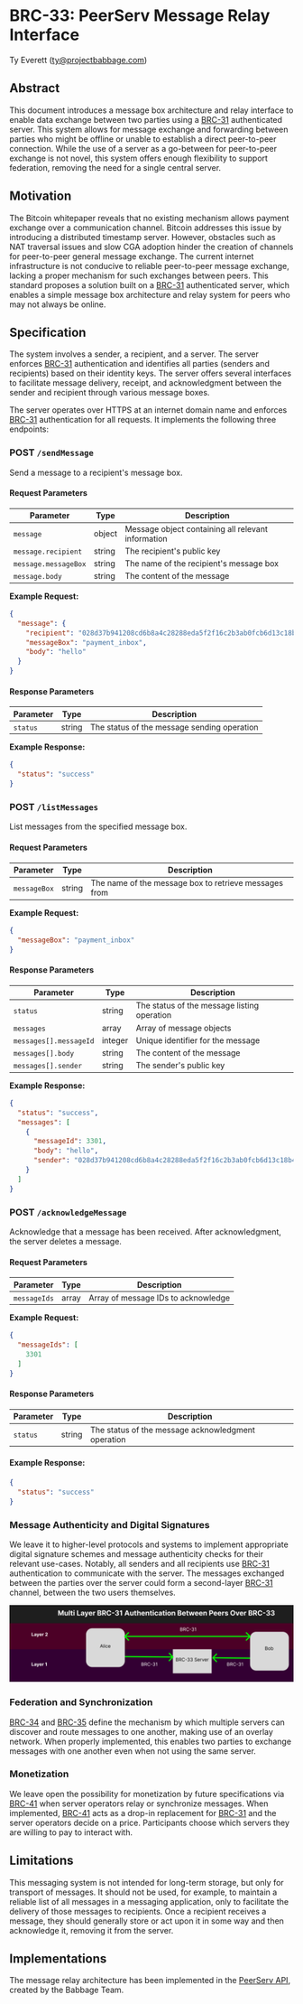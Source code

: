 # BRC-33: PeerServ Message Relay Interface

Ty Everett (ty@projectbabbage.com)

## Abstract

This document introduces a message box architecture and relay interface to enable data exchange between two parties using a [BRC-31](./0031.md) authenticated server. This system allows for message exchange and forwarding between parties who might be offline or unable to establish a direct peer-to-peer connection. While the use of a server as a go-between for peer-to-peer exchange is not novel, this system offers enough flexibility to support federation, removing the need for a single central server.

## Motivation

The Bitcoin whitepaper reveals that no existing mechanism allows payment exchange over a communication channel. Bitcoin addresses this issue by introducing a distributed timestamp server. However, obstacles such as NAT traversal issues and slow CGA adoption hinder the creation of channels for peer-to-peer general message exchange. The current internet infrastructure is not conducive to reliable peer-to-peer message exchange, lacking a proper mechanism for such exchanges between peers. This standard proposes a solution built on a [BRC-31](./0031.md) authenticated server, which enables a simple message box architecture and relay system for peers who may not always be online.

## Specification

The system involves a sender, a recipient, and a server. The server enforces [BRC-31](./0031.md) authentication and identifies all parties (senders and recipients) based on their identity keys. The server offers several interfaces to facilitate message delivery, receipt, and acknowledgment between the sender and recipient through various message boxes.

The server operates over HTTPS at an internet domain name and enforces [BRC-31](./0031.md) authentication for all requests. It implements the following three endpoints:

### POST `/sendMessage`

Send a message to a recipient's message box.

#### Request Parameters

| Parameter       | Type   | Description                                        |
|-----------------|--------|----------------------------------------------------|
| `message`       | object | Message object containing all relevant information |
| `message.recipient` | string | The recipient's public key | Yes      |
| `message.messageBox` | string | The name of the recipient's message box |
| `message.body`  | string | The content of the message                         |

**Example Request:**

```json
{
  "message": {
    "recipient": "028d37b941208cd6b8a4c28288eda5f2f16c2b3ab0fcb6d13c18b47fe37b971fc1",
    "messageBox": "payment_inbox",
    "body": "hello"
  }
}
```

#### Response Parameters

Parameter	| Type   | Description
----------|--------|-----------------
`status`    |	string  | The status of the message sending operation

**Example Response:**

```json
{
  "status": "success"
}
```

### POST `/listMessages`

List messages from the specified message box.

#### Request Parameters

Parameter | Type | Description
----------|------|------------------
`messageBox` | string | The name of the message box to retrieve messages from

**Example Request:**

```json
{
  "messageBox": "payment_inbox"
}
```

#### Response Parameters

Parameter | Type | Description
----------|------|-----------------
`status` | string | The status of the message listing operation
`messages` | array | Array of message objects
`messages[].messageId` | integer | Unique identifier for the message
`messages[].body` | string | The content of the message
`messages[].sender` | string | The sender's public key

**Example Response:**

```json
{
  "status": "success",
  "messages": [
    {
      "messageId": 3301,
      "body": "hello",
      "sender": "028d37b941208cd6b8a4c28288eda5f2f16c2b3ab0fcb6d13c18b47fe37b971fc1"
    }
  ]
}
```

### POST `/acknowledgeMessage`

Acknowledge that a message has been received. After acknowledgment, the server deletes a message.

#### Request Parameters

Parameter | Type | Description
----------|------|------------------
`messageIds` | array | Array of message IDs to acknowledge

**Example Request:**

```json
{
  "messageIds": [
    3301
  ]
}
```

#### Response Parameters

Parameter | Type | Description
----------|------|------------------
`status`    | string | The status of the message acknowledgment operation

#### Example Response:

```json
{
  "status": "success"
}
```

### Message Authenticity and Digital Signatures

We leave it to higher-level protocols and systems to implement appropriate digital signature schemes and message authenticity checks for their relevant use-cases. Notably, all senders and all recipients use [BRC-31](./0031.md) authentication to communicate with the server. The messages exchanged between the parties over the server could form a second-layer [BRC-31](./0031.md) channel, between the two users themselves.

<img src="./media/33-multilayer.png" />

### Federation and Synchronization

[BRC-34](./0034.md) and [BRC-35](./0035.md) define the mechanism by which multiple servers can discover and route messages to one another, making use of an overlay network. When properly implemented, this enables two parties to exchange messages with one another even when not using the same server.

### Monetization

We leave open the possibility for monetization by future specifications via [BRC-41](../payments/0041.md) when server operators relay or synchronize messages. When implemented, [BRC-41](../payments/0041.md) acts as a drop-in replacement for [BRC-31](./0031.md) and the server operators decide on a price. Participants choose which servers they are willing to pay to interact with.

## Limitations

This messaging system is not intended for long-term storage, but only for transport of messages. It should not be used, for example, to maintain a reliable list of all messages in a messaging application, only to facilitate the delivery of those messages to recipients. Once a recipient receives a message, they should generally store or act upon it in some way and then acknowledge it, removing it from the server.

## Implementations

The message relay architecture has been implemented in the [PeerServ API](https://peerserv.babbage.systems), created by the Babbage Team.